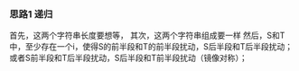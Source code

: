 ### 思路1 递归

首先，这两个字符串长度要想等，
其次，这两个字符串组成要一样
然后，S和T中，至少存在一个i，使得S的前半段和T的前半段扰动，S后半段和T后半段扰动；或者S前半段和T后半段扰动，S后半段和T前半段扰动（镜像对称）；

